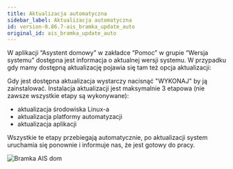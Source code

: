 ```yaml
---
title: Aktualizacja automatyczna
sidebar_label: Aktualizacja automatyczna
id: version-0.86.7-ais_bramka_update_auto
original_id: ais_bramka_update_auto
---
```



W aplikacji “Asystent domowy” w zakładce “Pomoc” w grupie “Wersja systemu” dostępna jest informacja o aktualnej wersji systemu.
W przypadku gdy mamy dostępną aktualizację pojawia się tam też opcja aktualizacji:


Gdy jest dostępna aktualizacja wystarczy nacisnąć "WYKONAJ" by ją zainstalować.
Instalacja aktualizacji jest maksymalnie 3 etapowa (nie zawsze wszystkie etapy są wykonywane):
- aktualizacja środowiska Linux-a
- aktualizacja platformy automatyzacji
- aktualizacja aplikacji

Wszystkie te etapy przebiegają automatycznie, po aktualizacji system uruchamia się ponownie i informuje nas, że  jest gotowy do pracy.

![Bramka AIS dom](/AIS-docs/img/en/bramka/new_version_info.png)
